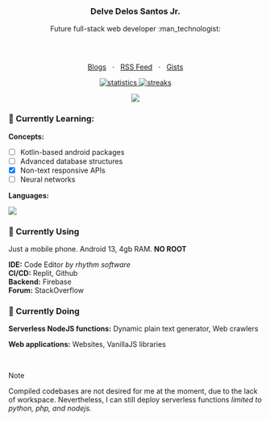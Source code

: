 <!-- <p align="center"><a href="https://github.com/creuserr">
  <img src="avatar.png" width="150" height="150" alt="creuser">
</a></p>
<h3 align="center">creuser</h3> -->

<h3 align="center">Delve Delos Santos Jr.</h3>

<p align="center">Future full-stack web developer :man_technologist:</p>

<p align="center"><a href="https://github.com/creuserr/?tab=repositories"><img src="https://creuserr.vercel.app/badge" alt=""></a></p><br>

<p align="center">
  <a href="https://dev.to/creuserr">Blogs</a>
  &nbsp; &sdot; &nbsp;
  <a href="https://creuserr.vercel.app/feed">RSS Feed</a>
  &nbsp; &sdot; &nbsp;
  <a href="https://gist.github.com/creuserr">Gists</a>
</p>

<p align="center"><a href="https://github.com/creuserr">
  <img src="https://github-readme-stats.vercel.app/api?username=creuserr&show_icons=true" alt="statistics">
  <img src="https://github-readme-streak-stats.herokuapp.com/?user=creuserr" alt="streaks">
</a></p>

<p align="center"><img src="https://skillicons.dev/icons?i=nodejs,py,java,php,bash,regex,html,css,js,lua,c,mysql&perline=6"></p>

### :beginner: Currently Learning:

**Concepts:**
- [ ] Kotlin-based android packages
- [ ] Advanced database structures
- [x] Non-text responsive APIs
- [ ] Neural networks

**Languages:**

![](https://skillicons.dev/icons?i=bun,swift,rust,go,react,deno,graphql)

### :beginner: Currently Using
Just a mobile phone. Android 13, 4gb RAM. **NO ROOT**

**IDE:** Code Editor *by rhythm software*<br>
**CI/CD:** Replit, Github <br>
**Backend:** Firebase <br>
**Forum:** StackOverflow 

### :beginner: Currently Doing
**Serverless NodeJS functions:** Dynamic plain text generator, Web crawlers

**Web applications:** Websites, VanillaJS libraries

<br>

> [!NOTE]
> Compiled codebases are not desired for me at the moment, due to the lack of workspace.
> Nevertheless, I can still deploy serverless functions *limited to python, php, and nodejs.*

<p align="center"><img src="https://img.shields.io/badge/i_fucking_hate-cors-coral?style=for-the-badge" alt=""></p>
